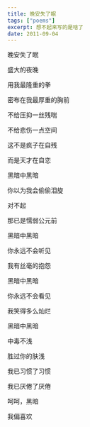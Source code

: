 ```yaml
---
title: 晚安失了眠
tags: ["poems"]
excerpt: 想不起来写的是啥了
date: 2011-09-04
---
```


晚安失了眠

盛大的夜晚

用我最隆重的拳

密布在我最厚重的胸前

不给压抑一丝残喘

不给悲伤一点空间

这不是疯子在自残

而是天才在自恋



黑暗中黑暗

你以为我会偷偷泪旋

对不起

那已是懦弱公元前

黑暗中黑暗

你永远不会听见

我有丝毫的抱怨

黑暗中黑暗

你永远不会看见

我笑得多么灿烂

黑暗中黑暗

中毒不浅

胜过你的肤浅



我已习惯了习惯

我已厌倦了厌倦

呵呵，黑暗

我偏喜欢